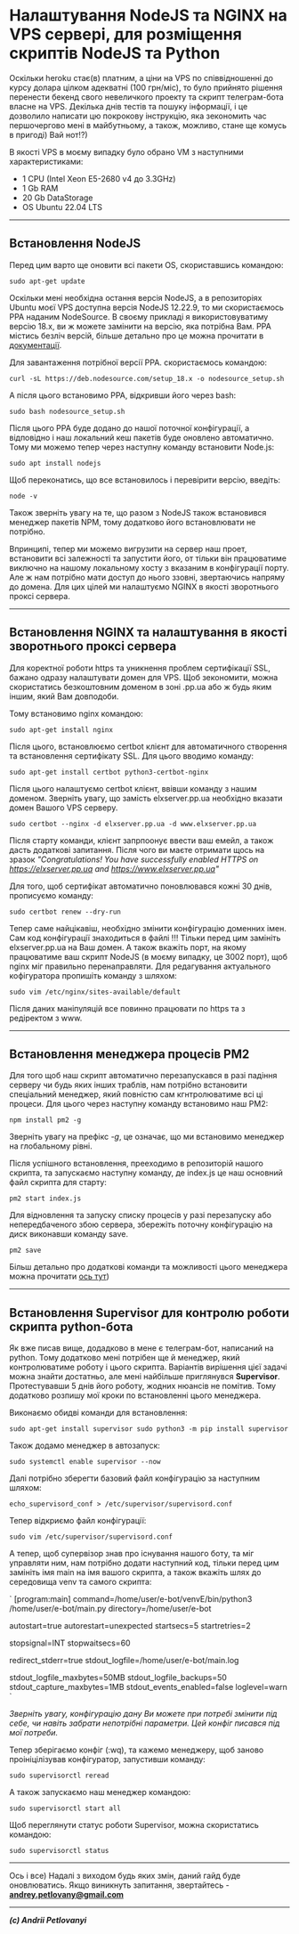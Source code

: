# Налаштування NodeJS та NGINX на VPS сервері, для розміщення скриптів NodeJS та Python

Оскільки heroku стає(в) платним, а ціни на VPS по співвідношенні до курсу долара цілком адекватні (100 грн/міс), то було прийнято рішення перенести бекенд свого невеличкого проекту та скрипт телеграм-бота власне на VPS. Декілька днів тестів та пошуку інформації, і це дозволило написати цю покрокову інструкцію, яка зекономить час першочергово мені в майбутньому, а також, можливо, стане ще комусь в пригоді) Вай нот!?)

В якості VPS в моєму випадку було обрано VM з наступними характеристиками:
- 1 CPU (Intel Xeon E5-2680 v4 до 3.3GHz)
- 1 Gb RAM 
- 20 Gb DataStorage
- OS Ubuntu 22.04 LTS

------

## Встановлення NodeJS

Перед цим варто ще оновити всі пакети OS, скориставшись командою:

`
  sudo apt-get update
`

Оскільки мені необхідна остання версія NodeJS, а в репозиторіях Ubuntu моєї VPS доступна версія NodeJS 12.22.9, то ми скористаємось PPA наданим NodeSource. В своєму прикладі я використовуватиму версію 18.х, ви ж можете замінити на версію, яка потрібна Вам. PPA містись безліч версій, більше детально про це можна прочитати в [документації](https://github.com/nodesource/distributions/blob/master/README.md).

Для завантаження потрібної версії PPA. скористаємось командою:

`
  curl -sL https://deb.nodesource.com/setup_18.x -o nodesource_setup.sh
`

А після цього встановимо PPA, відкривши його через bash:

`
 sudo bash nodesource_setup.sh
`

Після цього PPA буде додано до нашої поточної конфігурації, а відповідно і наш локальний кеш пакетів буде оновлено автоматично. Тому ми можемо тепер через наступну команду встановити Node.js:

`
 sudo apt install nodejs
`

Щоб переконатись, що все встановилось і перевірити версію, введіть:

`
  node -v
`

Також зверніть увагу на те, що разом з NodeJS також встановився менеджер пакетів NPM, тому додатково його встановлювати не потрібно.

Впринципі, тепер ми можемо вигрузити на сервер наш проет, встановити всі залежності та запустити його, от тільки він працюватиме виключно на нашому локальному хосту з вказаним в конфігурації порту. Але ж нам потрібно мати доступ до нього ззовні, звертаючись напряму до домена. Для цих цілей ми налаштуємо NGINX в якості зворотнього проксі сервера.

------

## Встановлення NGINX та налаштування в якості зворотнього проксі сервера

Для коректної роботи https та уникнення проблем сертифікації SSL, бажано одразу налаштувати домен для VPS. Щоб зекономити, можна скористатись безкоштовним доменом в зоні .pp.ua або ж будь яким іншим, який Вам довподоби. 

Тому встановимо nginx командою:

`
  sudo apt-get install nginx
`

Після цього, встановлюємо certbot клієнт для автоматичного створення та встановлення сертифікату SSL. Для цього вводимо команду:

`
  sudo apt-get install certbot python3-certbot-nginx
`

Після цього налаштуємо certbot клієнт, ввівши команду з нашим доменом. Зверніть увагу, що замість elxserver.pp.ua необхідно вказати домен Вашого VPS серверу.

`
  sudo certbot --nginx -d elxserver.pp.ua -d www.elxserver.pp.ua
`

Після старту команди, клієнт запрпоонує ввести ваш емейл, а також дасть додаткові запитання. Після чого ви маєте отримати щось на зразок *"Congratulations! You have successfully enabled HTTPS on https://elxserver.pp.ua and https://www.elxserver.pp.ua"*

Для того, щоб сертифікат автоматично поновлювався кожні 30 днів, прописуємо команду:

`
  sudo certbot renew --dry-run
`

Тепер саме найцікавіш, необхідно змінити конфігурацію доменних імен. Сам код конфігурації знаходиться в файлі !!! Тільки перед цим замініть elxserver.pp.ua на Ваш домен. А також вкажіть порт, на якому працюватиме ваш скрипт NodeJS (в моєму випадку, це 3002 порт), щоб nginx міг правильно перенаправляти. Для редагування актуального кофігуратора пропишіть команду з шляхом:

`
  sudo vim /etc/nginx/sites-available/default
`

Після даних маніпуляцій все повинно працювати по https та з редіректом з www. 

-----

## Встановлення менеджера процесів PM2

Для того щоб наш скрипт автоматично перезапускався в разі падіння серверу чи будь яких інших траблів, нам потрібно встановити спеціальний менеджер, який повністю сам кгнтролюватиме всі ці процеси. Для цього через наступну команду встановимо наш PM2:

`
  npm install pm2 -g
`

Зверніть увагу на префікс *-g*, це означає, що ми встановимо менеджер на глобальному рівні.

Після успішного встановлення, прееходимо в репозиторій нашого скрипта, та запускаємо наступну команду, де index.js це наш основний файл скрипта для старту:

`
  pm2 start index.js
`

Для відновлення та запуску списку процесів у разі перезапуску або непередбаченого збою сервера, збережіть поточну конфігурацію на диск виконавши команду save.

`
  pm2 save
` 

Більш детально про додаткові команди та можливості цього менеджера можна прочитати [ось тут](https://pm2.keymetrics.io/docs/usage/startup/))

-----

## Встановлення Supervisor для контролю роботи скрипта python-бота

Як вже писав вище, додадково в мене є телеграм-бот, написаний на python. Тому додатково мені потрібен ще й менеджер, який контролюватиме роботу і цього скрипта. Варіантів вирішення цієї задачі можна знайти достатньо, але мені найбільше приглянувся **Supervisor**. Протестувавши 5 днів його роботу, жодних нюансів не помітив. Тому додатково розпишу мої кроки по встановленні цього менеджера. 

Виконаємо обидві команди для встановлення:

`
  sudo apt-get install supervisor
  sudo python3 -m pip install supervisor
`

Також додамо менеджер в автозапуск:

`
sudo systemctl enable supervisor --now
`

Далі потрібно зберегти базовий файл конфігурацію за наступним шляхом:

`
echo_supervisord_conf > /etc/supervisor/supervisord.conf
`

Тепер відкриємо файл конфігурації:

`
  sudo vim /etc/supervisor/supervisord.conf
`

А тепер, щоб супервізор знав про існування нашого боту, та міг управляти ним, нам потрібно додати наступний код, тільки перед цим замініть імя main на імя вашого скрипта, а також вкажіть шлях до середовища venv та самого скрипта:

`
[program:main]
command=/home/user/e-bot/venvE/bin/python3 /home/user/e-bot/main.py
directory=/home/user/e-bot

autostart=true
autorestart=unexpected
startsecs=5
startretries=2

stopsignal=INT
stopwaitsecs=60


redirect_stderr=true
stdout_logfile=/home/user/e-bot/main.log

stdout_logfile_maxbytes=50MB
stdout_logfile_backups=50
stdout_capture_maxbytes=1MB
stdout_events_enabled=false
loglevel=warn
`

_Зверніть увагу, конфігурацію дану Ви можете при потребі змінити під себе, чи навіть забрати непотрібні параметри. Цей конфіг писався під мої потреби._

Тепер зберігаємо конфіг (:wq), та кажемо менеджеру, щоб заново проініцілізував конфігуратор, запустивши команду:

`
  sudo supervisorctl reread
`

А також запускаємо наш менеджер командою:

`
  sudo supervisorctl start all
`

Щоб переглянути статус роботи Supervisor, можна скористатись командою:

`
  sudo supervisorctl status
`

-----

Ось і все)
Надалі з виходом будь яких змін, даний гайд буде оновлюватись.
Якщо виникнуть запитання, звертайтесь - **andrey.petlovany@gmail.com** 

-----

_**(c) Andrii Petlovanyi**_
